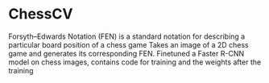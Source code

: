 # ChessCV

Forsyth–Edwards Notation (FEN) is a standard notation for describing a particular board position of a chess game
Takes an image of a 2D chess game and generates its corresponding FEN.
Finetuned a Faster R-CNN model on chess images, contains code for training and the weights after the training

